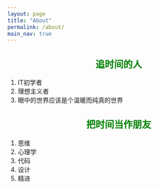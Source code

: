 ```yaml
---
layout: page
title: "About"
permalink: /about/
main_nav: true
---
```


<h2 style="color:green;text-align:center">追时间的人</h2>

1. IT初学者
2. 理想主义者
3. 眼中的世界应该是个温暖而纯真的世界

<h2 style="color:green;text-align:center">把时间当作朋友</h2>

1. 思维
2. 心理学
3. 代码
4. 设计
5. 精进
